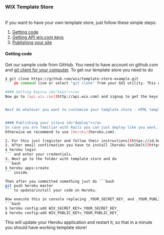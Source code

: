 ### WIX Template Store

<br />
If you want to have your own template store, just follow these simple steps:

1. [Getting code](#getting-code)
2. [Getting API wix.com keys](#keys)
3. [Publishing your site](#deploy)


#### Getting code<a id="getting-code"></a>
Get our sample code from GitHub. You need to have account on github.com and [git client for your computer](http://git-scm.com/downloads). To get our template store you need to do
```bash
$ git clone https://github.com/wix/template-store-example.git
``` in command line or select "git clone" from your GUI utility. This will fetch it to your hard disk drive. Remember folder where it was downloaded, so that you can edit templates later.

#### Getting keys<a id="keys"></a>
Now go to [api.wix.com](http://api.wix.com) and signup to get the keys. You'll get a pair of very long strings called public and secret key. Don't reveal your secret key to anyone and better don't check it in VCS.


Next do whatever you want to customize your template store - HTML templates are in *app/views*, JS/CSS assets are in *app/assets*.


#### Publishing your site<a id="deploy"></a>
In case you are familiar with Rails you can just deploy like you want, it's just a Rails app.
Otherwise we recommend to use [Heroku](heroku.com).

1. For this just [register and follow their instructions](https://id.heroku.com/signup).
2. After email confirmation you have to install [heroku toolbelt](https://toolbelt.heroku.com/) - command line utility to link your code with Heroku account. Do ```bash
$ heroku login
``` and enter your credentials.
3. Next go to the folder with template store and do
```bash
$ heroku apps:create
``` inside.

Then after you committed something just do ```bash
git push heroku master
``` to update/install your code on Heroku.

Now execute this in console replacing _YOUR_SECRET_KEY_ and _YOUR_PUBLIC_KEY_ with your real keys from api.wix.com:
```bash
$ heroku config:add WIX_SECRET_KEY=_YOUR_SECRET_KEY_
$ heroku config:add WIX_PUBLIC_KEY=_YOUR_PUBLIC_KEY_
```

This will update your Heroku application and restart it, so that in a minute you should have working template store!
